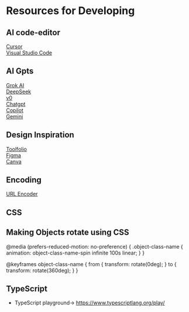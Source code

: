 # Resources for Developing

## AI code-editor
<a href = "https://www.cursor.com/">Cursor</a> <br />
<a href = "https://code.visualstudio.com/">Visual Studio Code</a> <br />

## AI Gpts
<a href="https://grok.com/">Grok AI</a> <br />
<a href="https://www.deepseek.com/">DeepSeek</a> <br />
<a href="https://v0.dev/">v0</a> <br />
<a href="https://openai.com/index/chatgpt/">Chatgpt</a> <br />
<a href="https://copilot.microsoft.com/">Copilot</a> <br />
<a href="https://gemini.google.com/">Gemini</a> <br />

## Design Inspiration
<a href="https://toolfolio.io/">Toolfolio</a> <br />
<a href="https://www.figma.com/">Figma</a> <br />
<a href="https://www.canva.com/en_gb/">Canva</a> <br />

## Encoding
<a href="https://www.urlencoder.org/">URL Encoder</a> <br />

## CSS
## Making Objects rotate using CSS
@media (prefers-reduced-motion: no-preference) {
  .object-class-name {
    animation: object-class-name-spin infinite 100s linear;
  }
}

@keyframes object-class-name {
  from {
    transform: rotate(0deg);
  }
  to {
    transform: rotate(360deg);
  }
}

## TypeScript
- TypeScript playground-> https://www.typescriptlang.org/play/
